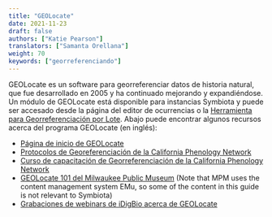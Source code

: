 ```yaml
---
title: "GEOLocate"
date: 2021-11-23
draft: false
authors: ["Katie Pearson"]
translators: ["Samanta Orellana"]
weight: 70
keywords: ["georreferenciando"]
---
```


GEOLocate es un software para georreferenciar datos de historia natural, que fue desarrollado en 2005 y ha continuado mejorando y expandiéndose. Un módulo de GEOLocate está disponible para instancias Symbiota y puede ser accesado desde la página del editor de ocurrencias o la [Herramienta para Georreferenciación por Lote](https://biokic.github.io/symbiota-docs/es/editor/georeference/batch/). Abajo puede encontrar algunos recursos acerca del programa GEOLocate (en inglés):

* [Página de inicio de GEOLocate](https://www.geo-locate.org/)
* [Protocolos de Georeferenciación de la California Phenology Network](https://www.capturingcaliforniasflowers.org/georeferencing-protocols-and-guides.html)
* [Curso de capacitación de Georreferenciación de la California Phenology Network](https://www.capturingcaliforniasflowers.org/georeferencingcourse.html)
* [GEOLocate 101 del Milwaukee Public Museum](https://tdwg.github.io/esp/georeferencing/workflows/MPM-GeoLocate-101_2020.pdf) (Note that MPM uses the content management system EMu, so some of the content in this guide is not relevant to Symbiota)
* [Grabaciones de webinars de iDigBio acerca de GEOLocate](https://www.idigbio.org/wiki/index.php/Small_Herbarium_Interest_Group#Upcoming_Webinars_and_Meetings)
